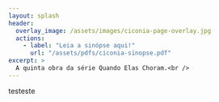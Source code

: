 ```yaml
---
layout: splash
header: 
  overlay_image: /assets/images/ciconia-page-overlay.jpg
  actions:
    - label: "Leia a sinópse aqui!"
      url: "/assets/pdfs/ciconia-sinopse.pdf"
excerpt: >
  A quinta obra da série Quando Elas Choram.<br />
---
```

testeste
